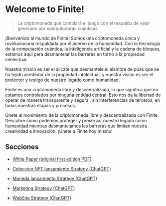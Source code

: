 # Welcome to Finite! 
>  La criptomoneda que cambiará el juego con el respaldo de valor generado por computadoras cuánticas

¡Bienvenido al mundo de Finite! Somos una criptomoneda única y revolucionaria respaldada por el acervo de la humanidad. Con la tecnología de la computación cuántica, la inteligencia artificial y la cadena de bloques, estamos aquí para desmantelar las barreras en torno a la propiedad intelectual.

Nuestra misión es ser el alicate que desmantele el alambre de púas que se ha tejido alrededor de la propiedad intelectual, y nuestra visión es ser el protector y testigo de nuestro legado como humanidad.


Finite es una criptomoneda libre y descentralizada, lo que significa que no estamos controlados por ninguna entidad central. Esto nos da la libertad de operar de manera transparente y segura , sin interferencias de terceros, en todas nuestras etapas y procesos.

Únete al movimiento de la criptomoneda libre y descentralizada con Finite. Descubre cómo podemos proteger y preservar nuestro legado como humanidad mientras desmantelamos las barreras que limitan nuestra creatividad e innovación. ¡Únete a Finite hoy mismo!

## Secciones

+ [White Paper (original first edition PDF)](https://github.com/PabloMartinezAngerosa/Finite/blob/main/white_paper/Finite_White_Paper_original.pdf)

+ [Coleccion NFT lanzamiento Strategy (ChatGPT)](https://github.com/PabloMartinezAngerosa/Finite/blob/main/strategy/NFT_COLECCION_LANZAMIENTO_STRATEGY.md)

+ [Moneda lanzamiento Strategy (ChatGPT)](https://github.com/PabloMartinezAngerosa/Finite/blob/main/strategy/FINITE_MONEDA_LANZAMIENTO.md)

+  [Marketing Strategy (ChatGPT)](https://github.com/PabloMartinezAngerosa/Finite/blob/main/strategy/MARKETING_STRATEGY.md)

+ [WebSite Strategy (ChatGPT)](https://github.com/PabloMartinezAngerosa/Finite/blob/main/strategy/WEBSITE_STRATEGY.md)



